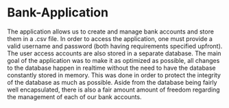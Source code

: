 # Bank-Application
The application allows us to create and manage bank accounts and store them in a .csv file. In order to access the application, one must provide a valid username and password (both having requirements specified upfront). The user access accounts are also stored in a separate database. The main goal of the application was to make it as optimized as possible, all changes to the database happen in realtime without the need to have the database constantly stored in memory. This was done in order to protect the integrity of the database as much as possible.
Aside from the database being fairly well encapsulated, there is also a fair amount amount of freedom regarding the management of each of our bank accounts.
